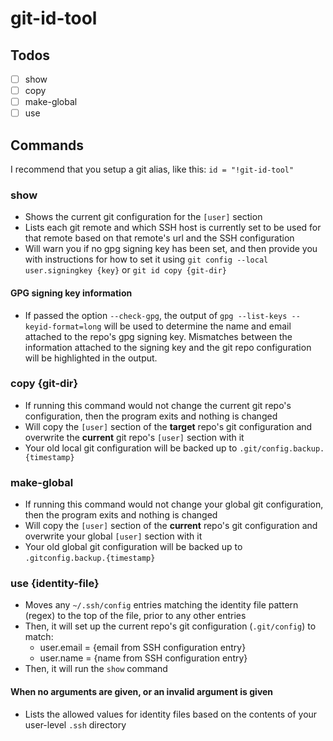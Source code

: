 # git-id-tool

## Todos

- [ ] show
- [ ] copy
- [ ] make-global
- [ ] use

## Commands

I recommend that you setup a git alias, like this: `id = "!git-id-tool"`

### show

- Shows the current git configuration for the `[user]` section
- Lists each git remote and which SSH host is currently set to be used for that remote based on that remote's url and the SSH configuration
- Will warn you if no gpg signing key has been set, and then provide you with instructions for how to set it using `git config --local user.signingkey {key}` or `git id copy {git-dir}`

#### GPG signing key information

- If passed the option `--check-gpg`, the output of `gpg --list-keys --keyid-format=long` will be used to determine the name and email attached to the repo's gpg signing key. Mismatches between the information attached to the signing key and the git repo configuration will be highlighted in the output.

### copy {git-dir}

- If running this command would not change the current git repo's configuration, then the program exits and nothing is changed
- Will copy the `[user]` section of the **target** repo's git configuration and overwrite the **current** git repo's `[user]` section with it
- Your old local git configuration will be backed up to `.git/config.backup.{timestamp}`

### make-global

- If running this command would not change your global git configuration, then the program exits and nothing is changed
- Will copy the `[user]` section of the **current** repo's git configuration and overwrite your global `[user]` section with it
- Your old global git configuration will be backed up to `.gitconfig.backup.{timestamp}`

### use {identity-file}

- Moves any `~/.ssh/config` entries matching the identity file pattern (regex) to the top of the file, prior to any other entries
- Then, it will set up the current repo's git configuration (`.git/config`) to match:
  - user.email = {email from SSH configuration entry}
  - user.name = {name from SSH configuration entry}
- Then, it will run the `show` command

#### When no arguments are given, or an invalid argument is given

- Lists the allowed values for identity files based on the contents of your user-level `.ssh` directory

